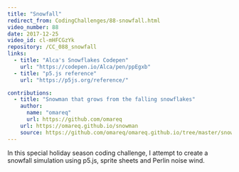 ```yaml
---
title: "Snowfall"
redirect_from: CodingChallenges/88-snowfall.html
video_number: 88
date: 2017-12-25
video_id: cl-mHFCGzYk
repository: /CC_088_snowfall
links:
  - title: "Alca's Snowflakes Codepen"
    url: "https://codepen.io/Alca/pen/ppEgxb"
  - title: "p5.js reference"
    url: "https://p5js.org/reference/"

contributions:
  - title: "Snowman that grows from the falling snowflakes"
    author: 
      name: "omareq"
      url: https://github.com/omareq
    url: https://omareq.github.io/snowman
    source: https://github.com/omareq/omareq.github.io/tree/master/snowman
---
```


In this special holiday season coding challenge, I attempt to create a snowfall simulation using p5.js, sprite sheets and Perlin noise wind.
